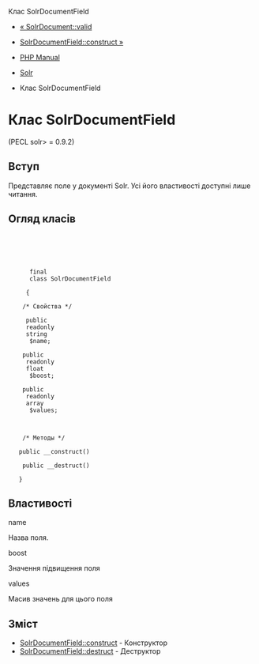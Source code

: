 Клас SolrDocumentField

-   [« SolrDocument::valid](solrdocument.valid.md)
    
-   [SolrDocumentField::construct »](solrdocumentfield.construct.md)
    
-   [PHP Manual](index.md)
    
-   [Solr](book.solr.md)
    
-   Клас SolrDocumentField
    

# Клас SolrDocumentField

(PECL solr> = 0.9.2)

## Вступ

Представляє поле у ​​документі Solr. Усі його властивості доступні лише читання.

## Огляд класів

```synopsis



    
     
      final
      class SolrDocumentField
     
     {

    /* Свойства */
    
     public
     readonly
     string
      $name;

    public
     readonly
     float
      $boost;

    public
     readonly
     array
      $values;



    /* Методы */
    
   public __construct()

    public __destruct()

   }
```

## Властивості

name

Назва поля.

boost

Значення підвищення поля

values

Масив значень для цього поля

## Зміст

-   [SolrDocumentField::construct](solrdocumentfield.construct.md) - Конструктор
-   [SolrDocumentField::destruct](solrdocumentfield.destruct.md) - Деструктор